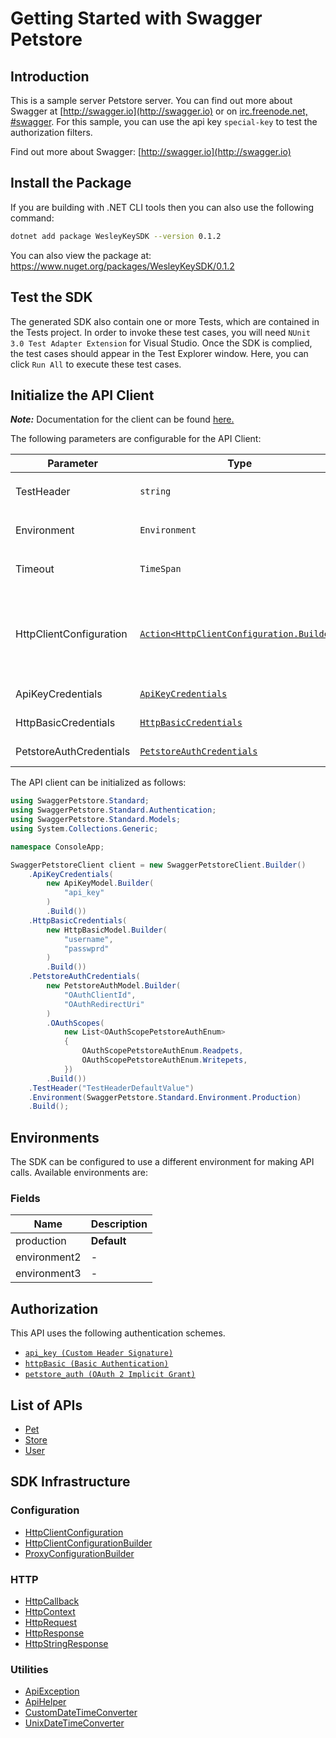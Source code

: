 
# Getting Started with Swagger Petstore

## Introduction

This is a sample server Petstore server.  You can find out more about Swagger at [http://swagger.io](http://swagger.io) or on [irc.freenode.net, #swagger](http://swagger.io/irc/).  For this sample, you can use the api key `special-key` to test the authorization filters.

Find out more about Swagger: [http://swagger.io](http://swagger.io)

## Install the Package

If you are building with .NET CLI tools then you can also use the following command:

```bash
dotnet add package WesleyKeySDK --version 0.1.2
```

You can also view the package at:
https://www.nuget.org/packages/WesleyKeySDK/0.1.2

## Test the SDK

The generated SDK also contain one or more Tests, which are contained in the Tests project. In order to invoke these test cases, you will need `NUnit 3.0 Test Adapter Extension` for Visual Studio. Once the SDK is complied, the test cases should appear in the Test Explorer window. Here, you can click `Run All` to execute these test cases.

## Initialize the API Client

**_Note:_** Documentation for the client can be found [here.](https://www.github.com/ZahraN444/wesley-key-dotnet-sdk/tree/0.1.2/doc/client.md)

The following parameters are configurable for the API Client:

| Parameter | Type | Description |
|  --- | --- | --- |
| TestHeader | `string` | This is a test header<br>*Default*: `"TestHeaderDefaultValue"` |
| Environment | `Environment` | The API environment. <br> **Default: `Environment.Production`** |
| Timeout | `TimeSpan` | Http client timeout.<br>*Default*: `TimeSpan.FromSeconds(100)` |
| HttpClientConfiguration | [`Action<HttpClientConfiguration.Builder>`](https://www.github.com/ZahraN444/wesley-key-dotnet-sdk/tree/0.1.2/doc/http-client-configuration-builder.md) | Action delegate that configures the HTTP client by using the HttpClientConfiguration.Builder for customizing API call settings.<br>*Default*: `new HttpClient()` |
| ApiKeyCredentials | [`ApiKeyCredentials`](https://www.github.com/ZahraN444/wesley-key-dotnet-sdk/tree/0.1.2/doc/auth/custom-header-signature.md) | The Credentials Setter for Custom Header Signature |
| HttpBasicCredentials | [`HttpBasicCredentials`](https://www.github.com/ZahraN444/wesley-key-dotnet-sdk/tree/0.1.2/doc/auth/basic-authentication.md) | The Credentials Setter for Basic Authentication |
| PetstoreAuthCredentials | [`PetstoreAuthCredentials`](https://www.github.com/ZahraN444/wesley-key-dotnet-sdk/tree/0.1.2/doc/auth/oauth-2-implicit-grant.md) | The Credentials Setter for OAuth 2 Implicit Grant |

The API client can be initialized as follows:

```csharp
using SwaggerPetstore.Standard;
using SwaggerPetstore.Standard.Authentication;
using SwaggerPetstore.Standard.Models;
using System.Collections.Generic;

namespace ConsoleApp;

SwaggerPetstoreClient client = new SwaggerPetstoreClient.Builder()
    .ApiKeyCredentials(
        new ApiKeyModel.Builder(
            "api_key"
        )
        .Build())
    .HttpBasicCredentials(
        new HttpBasicModel.Builder(
            "username",
            "passwprd"
        )
        .Build())
    .PetstoreAuthCredentials(
        new PetstoreAuthModel.Builder(
            "OAuthClientId",
            "OAuthRedirectUri"
        )
        .OAuthScopes(
            new List<OAuthScopePetstoreAuthEnum>
            {
                OAuthScopePetstoreAuthEnum.Readpets,
                OAuthScopePetstoreAuthEnum.Writepets,
            })
        .Build())
    .TestHeader("TestHeaderDefaultValue")
    .Environment(SwaggerPetstore.Standard.Environment.Production)
    .Build();
```

## Environments

The SDK can be configured to use a different environment for making API calls. Available environments are:

### Fields

| Name | Description |
|  --- | --- |
| production | **Default** |
| environment2 | - |
| environment3 | - |

## Authorization

This API uses the following authentication schemes.

* [`api_key (Custom Header Signature)`](https://www.github.com/ZahraN444/wesley-key-dotnet-sdk/tree/0.1.2/doc/auth/custom-header-signature.md)
* [`httpBasic (Basic Authentication)`](https://www.github.com/ZahraN444/wesley-key-dotnet-sdk/tree/0.1.2/doc/auth/basic-authentication.md)
* [`petstore_auth (OAuth 2 Implicit Grant)`](https://www.github.com/ZahraN444/wesley-key-dotnet-sdk/tree/0.1.2/doc/auth/oauth-2-implicit-grant.md)

## List of APIs

* [Pet](https://www.github.com/ZahraN444/wesley-key-dotnet-sdk/tree/0.1.2/doc/controllers/pet.md)
* [Store](https://www.github.com/ZahraN444/wesley-key-dotnet-sdk/tree/0.1.2/doc/controllers/store.md)
* [User](https://www.github.com/ZahraN444/wesley-key-dotnet-sdk/tree/0.1.2/doc/controllers/user.md)

## SDK Infrastructure

### Configuration

* [HttpClientConfiguration](https://www.github.com/ZahraN444/wesley-key-dotnet-sdk/tree/0.1.2/doc/http-client-configuration.md)
* [HttpClientConfigurationBuilder](https://www.github.com/ZahraN444/wesley-key-dotnet-sdk/tree/0.1.2/doc/http-client-configuration-builder.md)
* [ProxyConfigurationBuilder](https://www.github.com/ZahraN444/wesley-key-dotnet-sdk/tree/0.1.2/doc/proxy-configuration-builder.md)

### HTTP

* [HttpCallback](https://www.github.com/ZahraN444/wesley-key-dotnet-sdk/tree/0.1.2/doc/http-callback.md)
* [HttpContext](https://www.github.com/ZahraN444/wesley-key-dotnet-sdk/tree/0.1.2/doc/http-context.md)
* [HttpRequest](https://www.github.com/ZahraN444/wesley-key-dotnet-sdk/tree/0.1.2/doc/http-request.md)
* [HttpResponse](https://www.github.com/ZahraN444/wesley-key-dotnet-sdk/tree/0.1.2/doc/http-response.md)
* [HttpStringResponse](https://www.github.com/ZahraN444/wesley-key-dotnet-sdk/tree/0.1.2/doc/http-string-response.md)

### Utilities

* [ApiException](https://www.github.com/ZahraN444/wesley-key-dotnet-sdk/tree/0.1.2/doc/api-exception.md)
* [ApiHelper](https://www.github.com/ZahraN444/wesley-key-dotnet-sdk/tree/0.1.2/doc/api-helper.md)
* [CustomDateTimeConverter](https://www.github.com/ZahraN444/wesley-key-dotnet-sdk/tree/0.1.2/doc/custom-date-time-converter.md)
* [UnixDateTimeConverter](https://www.github.com/ZahraN444/wesley-key-dotnet-sdk/tree/0.1.2/doc/unix-date-time-converter.md)

